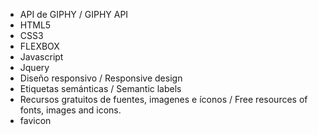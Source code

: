 - API de GIPHY / GIPHY API
- HTML5
- CSS3
- FLEXBOX
- Javascript
- Jquery
- Diseño responsivo / Responsive design
- Etiquetas semánticas / Semantic labels
- Recursos gratuitos de fuentes, imagenes e íconos / Free resources of fonts, images and icons.
- favicon
